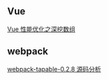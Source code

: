 ## Vue

[Vue 性能优化之深挖数组](https://juejin.im/post/5c0dec8be51d451dac076f76)

## webpack

[webpack-tapable-0.2.8 源码分析](https://juejin.im/post/5c0f2953e51d451dd71e2f36)